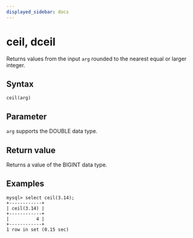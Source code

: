 ```yaml
---
displayed_sidebar: docs
---
```


# ceil, dceil



Returns values from the input `arg` rounded to the nearest equal or larger integer.

## Syntax

```Shell
ceil(arg)
```

## Parameter

`arg` supports the DOUBLE data type.

## Return value

Returns a value of the BIGINT data type.

## Examples

```Plain
mysql> select ceil(3.14);
+------------+
| ceil(3.14) |
+------------+
|          4 |
+------------+
1 row in set (0.15 sec)
```